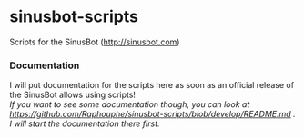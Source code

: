 # sinusbot-scripts
Scripts for the SinusBot (http://sinusbot.com)

### Documentation
I will put documentation for the scripts here as soon as an official release of the SinusBot allows using scripts!   
<em>If you want to see some documentation though, you can look at https://github.com/Raphouphe/sinusbot-scripts/blob/develop/README.md . I will start the documentation there first.</em>
